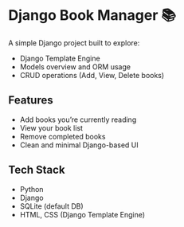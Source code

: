 # Django Book Manager 📚

A simple Django project built to explore:
- Django Template Engine
- Models overview and ORM usage
- CRUD operations (Add, View, Delete books)

## Features
- Add books you’re currently reading
- View your book list
- Remove completed books
- Clean and minimal Django-based UI

## Tech Stack
- Python 
- Django 
- SQLite (default DB)
- HTML, CSS (Django Template Engine)

